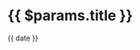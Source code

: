 <script setup>
import { useData } from 'vitepress'
import Author from '../components/Author.vue'
import dayjs from 'dayjs'

const { title, params } = useData()
title.value = params.value.title

// const authors = params.value.authors?.map(author => author.name).join(', ')
const authors = params.value.authors ?? []
const date = dayjs(params.value.date).format("MMMM D, YYYY")
</script>

<div class="post-header">
<img v-if="$params.cover" :src="$params.cover" className="img-cover"/>

<h1>{{ $params.title }}</h1>

<p class="post-date">{{ date }}</p>

<div class="post-authors">
    <Author v-for="author in authors" :avatar="author.avatar" :name="author.name" />
</div>
</div>

<!-- @content -->
